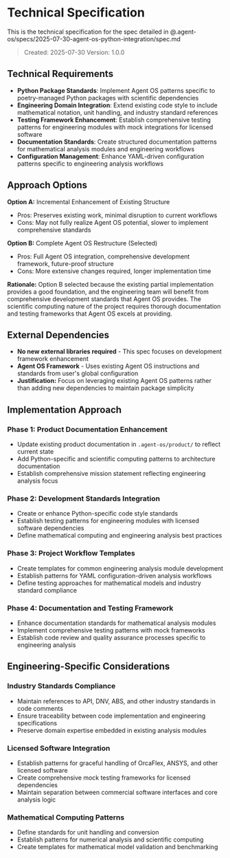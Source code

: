 # Technical Specification

This is the technical specification for the spec detailed in @.agent-os/specs/2025-07-30-agent-os-python-integration/spec.md

> Created: 2025-07-30
> Version: 1.0.0

## Technical Requirements

- **Python Package Standards**: Implement Agent OS patterns specific to poetry-managed Python packages with scientific dependencies
- **Engineering Domain Integration**: Extend existing code style to include mathematical notation, unit handling, and industry standard references
- **Testing Framework Enhancement**: Establish comprehensive testing patterns for engineering modules with mock integrations for licensed software
- **Documentation Standards**: Create structured documentation patterns for mathematical analysis modules and engineering workflows
- **Configuration Management**: Enhance YAML-driven configuration patterns specific to engineering analysis workflows

## Approach Options

**Option A:** Incremental Enhancement of Existing Structure
- Pros: Preserves existing work, minimal disruption to current workflows
- Cons: May not fully realize Agent OS potential, slower to implement comprehensive standards

**Option B:** Complete Agent OS Restructure (Selected)
- Pros: Full Agent OS integration, comprehensive development framework, future-proof structure
- Cons: More extensive changes required, longer implementation time

**Rationale:** Option B selected because the existing partial implementation provides a good foundation, and the engineering team will benefit from comprehensive development standards that Agent OS provides. The scientific computing nature of the project requires thorough documentation and testing frameworks that Agent OS excels at providing.

## External Dependencies

- **No new external libraries required** - This spec focuses on development framework enhancement
- **Agent OS Framework** - Uses existing Agent OS instructions and standards from user's global configuration
- **Justification:** Focus on leveraging existing Agent OS patterns rather than adding new dependencies to maintain package simplicity

## Implementation Approach

### Phase 1: Product Documentation Enhancement
- Update existing product documentation in `.agent-os/product/` to reflect current state
- Add Python-specific and scientific computing patterns to architecture documentation
- Establish comprehensive mission statement reflecting engineering analysis focus

### Phase 2: Development Standards Integration
- Create or enhance Python-specific code style standards
- Establish testing patterns for engineering modules with licensed software dependencies
- Define mathematical computing and engineering analysis best practices

### Phase 3: Project Workflow Templates
- Create templates for common engineering analysis module development
- Establish patterns for YAML configuration-driven analysis workflows
- Define testing approaches for mathematical models and industry standard compliance

### Phase 4: Documentation and Testing Framework
- Enhance documentation standards for mathematical analysis modules
- Implement comprehensive testing patterns with mock frameworks
- Establish code review and quality assurance processes specific to engineering analysis

## Engineering-Specific Considerations

### Industry Standards Compliance
- Maintain references to API, DNV, ABS, and other industry standards in code comments
- Ensure traceability between code implementation and engineering specifications
- Preserve domain expertise embedded in existing analysis modules

### Licensed Software Integration
- Establish patterns for graceful handling of OrcaFlex, ANSYS, and other licensed software
- Create comprehensive mock testing frameworks for licensed dependencies
- Maintain separation between commercial software interfaces and core analysis logic

### Mathematical Computing Patterns
- Define standards for unit handling and conversion
- Establish patterns for numerical analysis and scientific computing
- Create templates for mathematical model validation and benchmarking